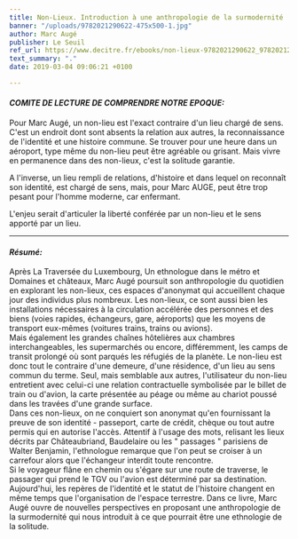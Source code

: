 ```yaml
---
title: Non-Lieux. Introduction à une anthropologie de la surmodernité
banner: "/uploads/9782021290622-475x500-1.jpg"
author: Marc Augé
publisher: Le Seuil
ref_url: https://www.decitre.fr/ebooks/non-lieux-9782021290622_9782021290622_1.html
text_summary: "."
date: 2019-03-04 09:06:21 +0100

---
```

#### **_COMITE DE LECTURE DE COMPRENDRE NOTRE EPOQUE:_**

Pour Marc Augé, un non-lieu est l'exact contraire d'un lieu chargé de sens. C'est un endroit dont sont absents la relation aux autres, la reconnaissance de l'identité et une histoire commune. Se trouver pour une heure dans un aéroport, type même du non-lieu peut être agréable ou grisant. Mais vivre en permanence dans des non-lieux, c'est la solitude garantie.

A l'inverse, un lieu rempli de relations, d'histoire et dans lequel on reconnaît son identité, est chargé de sens, mais, pour Marc AUGE, peut être trop pesant pour l'homme moderne, car enfermant.

L'enjeu serait d'articuler la liberté conférée par un non-lieu et le sens apporté par un lieu.

***

#### **_Résumé:_**

Après La Traversée du Luxembourg, Un ethnologue dans le métro et Domaines et châteaux, Marc Augé poursuit son anthropologie du quotidien en explorant les non-lieux, ces espaces d'anonymat qui accueillent chaque jour des individus plus nombreux. Les non-lieux, ce sont aussi bien les installations nécessaires à la circulation accélérée des personnes et des biens (voies rapides, échangeurs, gare, aéroports) que les moyens de transport eux-mêmes (voitures trains, trains ou avions).  
Mais également les grandes chaînes hôtelières aux chambres interchangeables, les supermarchés ou encore, différemment, les camps de transit prolongé où sont parqués les réfugiés de la planète. Le non-lieu est donc tout le contraire d'une demeure, d'une résidence, d'un lieu au sens commun du terme. Seul, mais semblable aux autres, l'utilisateur du non-lieu entretient avec celui-ci une relation contractuelle symbolisée par le billet de train ou d'avion, la carte présentée au péage ou même au chariot poussé dans les travées d'une grande surface.  
Dans ces non-lieux, on ne conquiert son anonymat qu'en fournissant la preuve de son identité - passeport, carte de crédit, chèque ou tout autre permis qui en autorise l'accès. Attentif à l'usage des mots, relisant les lieux décrits par Châteaubriand, Baudelaire ou les " passages " parisiens de Walter Benjamin, l'ethnologue remarque que l'on peut se croiser à un carrefour alors que l'échangeur interdit toute rencontre.  
Si le voyageur flâne en chemin ou s'égare sur une route de traverse, le passager qui prend le TGV ou l'avion est déterminé par sa destination. Aujourd'hui, les repères de l'identité et le statut de l'histoire changent en même temps que l'organisation de l'espace terrestre. Dans ce livre, Marc Augé ouvre de nouvelles perspectives en proposant une anthropologie de la surmodernité qui nous introduit à ce que pourrait être une ethnologie de la solitude.